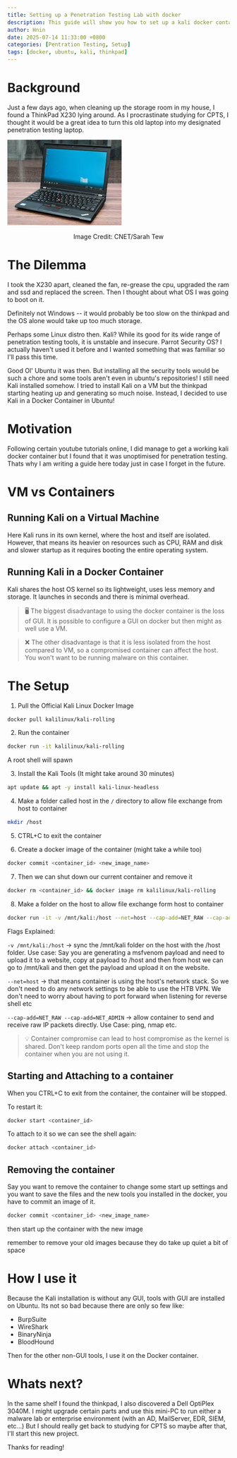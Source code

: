 ```yaml
---
title: Setting up a Penetration Testing Lab with docker
description: This guide will show you how to set up a kali docker container that can be easily used from your host machine.
author: Hnin
date: 2025-07-14 11:33:00 +0800
categories: [Pentration Testing, Setup]
tags: [docker, ubuntu, kali, thinkpad]
---
```


# Background
Just a few days ago, when cleaning up the storage room in my house, I found a ThinkPad X230 lying around. As I procrastinate studying for CPTS, I thought it would be a great idea to turn this old laptop into my designated penetration testing laptop. 

![ThinkPad X230 Image](../assets/img/thinkpad-x230.png)
<p style="text-align: center;">Image Credit: CNET/Sarah Tew</p>

# The Dilemma 
I took the X230 apart, cleaned the fan, re-grease the cpu, upgraded the ram and ssd and replaced the screen. Then I thought about what OS I was going to boot on it. 

Definitely not Windows -- it would probably be too slow on the thinkpad and the OS alone would take up too much storage. 

Perhaps some Linux distro then. Kali? While its good for its wide range of penetration testing tools, it is unstable and insecure. Parrot Security OS? I actually haven't used it before and I wanted something that was familiar so I'll pass this time. 

Good Ol' Ubuntu it was then. But installing all the security tools would be such a chore and some tools aren't even in ubuntu's repositories! I still need Kali installed somehow. I tried to install Kali on a VM but the thinkpad starting heating up and generating so much noise. Instead, I decided to use Kali in a Docker Container in Ubuntu!

# Motivation
Following certain youtube tutorials online, I did manage to get a working kali docker container but I found that it was unoptimised for penetration testing. Thats why I am writing a guide here today just in case I forget in the future. 

# VM vs Containers 

## Running Kali on a Virtual Machine 
Here Kali runs in its own kernel, where the host and itself are isolated. However, that means its heavier on resources such as CPU, RAM and disk and slower startup as it requires booting the entire operating system. 

## Running Kali in a Docker Container
Kali shares the host OS kernel so its lightweight, uses less memory and storage. It launches in seconds and there is minimal overhead. 

> 🖥️ The biggest disadvantage to using the docker container is the loss of GUI. It is possible to configure a GUI on docker but then might as well use a VM. 

> ❌ The other disadvantage is that it is less isolated from the host compared to VM, so a compromised container can affect the host. You won't want to be running malware on this container. 

# The Setup 

1. Pull the Official Kali Linux Docker Image
```bash
docker pull kalilinux/kali-rolling
```

2. Run the container 
```bash
docker run -it kalilinux/kali-rolling
```
A root shell will spawn 

3. Install the Kali Tools (It might take around 30 minutes)
```bash
apt update && apt -y install kali-linux-headless
```

4. Make a folder called host in the `/` directory to allow file exchange from host to container
```bash
mkdir /host
```

5. CTRL+C to exit the container

6. Create a docker image of the container (might take a while too)
```bash
docker commit <container_id> <new_image_name>
```

7. Then we can shut down our current container and remove it 
```bash
docker rm <container_id> && docker image rm kalilinux/kali-rolling
```

8. Make a folder on the host to allow file exchange form host to container
```bash
docker run -it -v /mnt/kali:/host --net=host --cap-add=NET_RAW --cap-add=NET_ADMIN <new_image_name> /bin/bash
```

Flags Explained:

`-v /mnt/kali:/host` -> sync the /mnt/kali folder on the host with the /host folder. Use case: Say you are generating a msfvenom payload and need to upload it to a website, copy at payload to /host and then from host we can go to /mnt/kali and then get the payload and upload it on the website. 

`--net=host` -> that means container is using the host's network stack. So we don't need to do any network settings to be able to use the HTB VPN. We don't need to worry about having to port forward when listening for reverse shell etc

`--cap-add=NET_RAW --cap-add=NET_ADMIN` -> allow container to send and receive raw IP packets directly. Use Case: ping, nmap etc.

> 💡 Container compromise can lead to host compromise as the kernel is shared. Don't keep random ports open all the time and stop the container when you are not using it.

## Starting and Attaching to a container
When you CTRL+C to exit from the container, the container will be stopped. 

To restart it: 
```bash
docker start <container_id>
```

To attach to it so we can see the shell again: 
```bash
docker attach <container_id>
```

## Removing the container 
Say you want to remove the container to change some start up settings and you want to save the files and the new tools you installed in the docker, you have to commit an image of it. 
```bash
docker commit <container_id> <new_image_name>
```
then start up the container with the new image

remember to remove your old images because they do take up quiet a bit of space

# How I use it
Because the Kali installation is without any GUI, tools with GUI are installed on Ubuntu. Its not so bad because there are only so few like: 

- BurpSuite
- WireShark 
- BinaryNinja
- BloodHound

Then for the other non-GUI tools, I use it on the Docker container. 

# Whats next? 
In the same shelf I found the thinkpad, I also discovered a Dell OptiPlex 3040M. I might upgrade certain parts and use this mini-PC to run either a malware lab or enterprise environment (with an AD, MailServer, EDR, SIEM, etc...) But I should really get back to studying for CPTS so maybe after that, I'll start this new project. 


Thanks for reading!